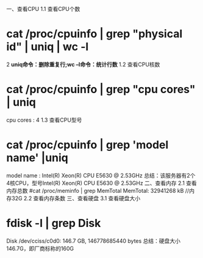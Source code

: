 一、查看CPU
1.1 查看CPU个数
# cat /proc/cpuinfo | grep "physical id" | uniq | wc -l
2 **uniq命令：删除重复行;wc –l命令：统计行数**
1.2 查看CPU核数
# cat /proc/cpuinfo | grep "cpu cores" | uniq
cpu cores : 4
1.3 查看CPU型号
# cat /proc/cpuinfo | grep 'model name' |uniq
model name : Intel(R) Xeon(R) CPU E5630 @ 2.53GHz
总结：该服务器有2个4核CPU，型号Intel(R) Xeon(R) CPU E5630 @ 2.53GHz
二、查看内存
2.1 查看内存总数
#cat /proc/meminfo | grep MemTotal
MemTotal: 32941268 kB //内存32G
2.2 查看内存条数
三、查看硬盘
3.1 查看硬盘大小
# fdisk -l | grep Disk
Disk /dev/cciss/c0d0: 146.7 GB, 146778685440 bytes
总结：硬盘大小146.7G，即厂商标称的160G
